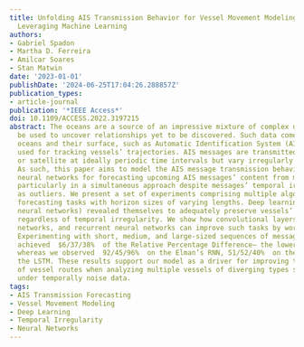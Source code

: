 ```yaml
---
title: Unfolding AIS Transmission Behavior for Vessel Movement Modeling on Noisy Data
  Leveraging Machine Learning
authors:
- Gabriel Spadon
- Martha D. Ferreira
- Amilcar Soares
- Stan Matwin
date: '2023-01-01'
publishDate: '2024-06-25T17:04:26.288857Z'
publication_types:
- article-journal
publication: '*IEEE Access*'
doi: 10.1109/ACCESS.2022.3197215
abstract: The oceans are a source of an impressive mixture of complex data that could
  be used to uncover relationships yet to be discovered. Such data comes from the
  oceans and their surface, such as Automatic Identification System (AIS) messages
  used for tracking vessels’ trajectories. AIS messages are transmitted over radio
  or satellite at ideally periodic time intervals but vary irregularly over time.
  As such, this paper aims to model the AIS message transmission behavior through
  neural networks for forecasting upcoming AIS messages’ content from multiple vessels,
  particularly in a simultaneous approach despite messages’ temporal irregularities
  as outliers. We present a set of experiments comprising multiple algorithms for
  forecasting tasks with horizon sizes of varying lengths. Deep learning models (e.g.,
  neural networks) revealed themselves to adequately preserve vessels’ spatial awareness
  regardless of temporal irregularity. We show how convolutional layers, feed-forward
  networks, and recurrent neural networks can improve such tasks by working together.
  Experimenting with short, medium, and large-sized sequences of messages, our model
  achieved  $6/37/38%  of the Relative Percentage Difference– the lower, the better,
  whereas we observed  92/45/96%  on the Elman’s RNN, 51/52/40%  on the GRU, and  129/98/61%  on
  the LSTM. These results support our model as a driver for improving the prediction
  of vessel routes when analyzing multiple vessels of diverging types simultaneously
  under temporally noise data.
tags:
- AIS Transmission Forecasting
- Vessel Movement Modeling
- Deep Learning
- Temporal Irregularity
- Neural Networks
---
```

